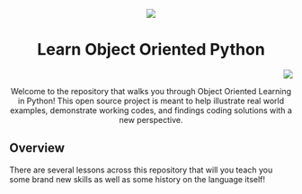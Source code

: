 <p align="center"><img src="https://s3.dualstack.us-east-2.amazonaws.com/pythondotorg-assets/media/files/python-logo-only.svg"></p>
<h1 align="center">Learn Object Oriented Python</h1>

<p align="right"><img src="https://www.codetriage.com/josharsh/learning-object-oriented-python/badges/users.svg"></p>

<p align="center">Welcome to the repository that walks you through Object Oriented Learning in Python! This open source project is meant to help illustrate real world examples, demonstrate working codes, and findings coding solutions with a new perspective.</p>

## Overview
There are several lessons across this repository that will you teach you some brand new skills as well as some history on the language itself! 





